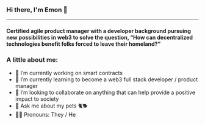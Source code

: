 ### Hi there, I'm Emon 👋
---
#### Certified agile product manager with a developer background pursuing new possibilities in web3 to solve the question, “How can decentralized technologies benefit folks forced to leave their homeland?”

### A little about me:
- 🔭 I’m currently working on smart contracts
- 🌱 I’m currently learning to become a web3 full stack developer / product manager
- 👯 I’m looking to collaborate on anything that can help provide a positive impact to society
- 💬 Ask me about my pets 🐈‍🐕
- 🤷🏽   Pronouns: They / He
